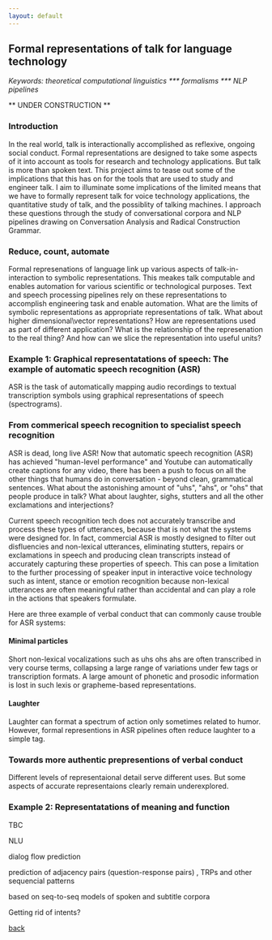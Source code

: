 ```yaml
---
layout: default
---
```


## Formal representations of talk for language technology

 <i> Keywords: theoretical computational linguistics *** formalisms *** NLP pipelines </i>

** UNDER CONSTRUCTION **

### Introduction

In the real world, talk is interactionally accomplished as reflexive, ongoing social conduct. Formal representations are designed to take some aspects of it into account as tools for research and technology applications. But talk is more than spoken text. This project aims to tease out some of the implications that this has on for the tools that are used to study and engineer talk. I aim to illuminate some implications of the limited means that we have to formally represent talk for voice technology applications, the quantitative study of talk, and the possiblity of talking machines. I approach these questions through the study of conversational corpora and NLP pipelines drawing on Conversation Analysis and Radical Construction Grammar.

### Reduce, count, automate

Formal represenations of language link up various aspects of talk-in-interaction to symbolic representations. This meakes talk computable and enables automation for various scientific or technological purposes. Text and speech processing pipelines rely on these representations to accomplish engineering task and enable automation. What are the limits of symbolic representations as appropriate representations of talk. What about higher dimensional\vector representations? How are representations used as part of different application? What is the relationship of the represenation to the real thing? And how can we slice the representation into useful units?

### Example 1: Graphical representatations of speech: The example of automatic speech recognition (ASR)

ASR is the task of automatically mapping audio recordings to textual transcription symbols using graphical representations of speech (spectrograms). 

### From commerical speech recognition to specialist speech recognition

ASR is dead, long live ASR! Now that automatic speech recognition (ASR) has achieved "human-level performance" and Youtube can automatically create captions for any video, there has been a push to focus on all the other things that humans do in conversation - beyond clean, grammatical sentences. What about the astonishing amount of "uhs", "ahs", or "ohs" that people produce in talk? What about laughter, sighs, stutters and all the other exclamations and interjections?

Current speech recognition tech does not accurately transcribe and process these types of utterances, because that is not what the systems were designed for. In fact, commercial ASR is mostly designed to filter out disfluencies and non-lexical utterances, eliminating stutters, repairs or exclamations in speech and producing clean transcripts instead of accurately capturing these properties of speech. This can pose a limitation to the further processing of speaker input in interactive voice technology such as intent, stance or emotion recognition because non-lexical utterances are often meaningful rather than accidental and can play a role in the actions that speakers formulate.

Here are three example of verbal conduct that can commonly cause trouble for ASR systems:

#### Minimal particles

Short non-lexical vocalizations such as uhs ohs ahs are often transcribed in very course terms, collapsing a large range of variations under few tags or transcription formats. A large amount of phonetic and prosodic information is lost in such lexis or grapheme-based representations.

#### Laughter

Laughter can format a spectrum of action only sometimes related to humor. However, formal representions in ASR pipelines often reduce laughter to a simple tag.


### Towards more authentic prepresentions of verbal conduct

Different levels of representaional detail serve different uses. But some aspects of accurate representaions clearly remain underexplored.


### Example 2: Representatations of meaning and function

TBC
 
 NLU
 
 dialog flow prediction

prediction of adjacency pairs (question-response pairs) , TRPs and other sequencial patterns 

based on seq-to-seq models of spoken and subtitle corpora 

Getting rid of intents?

[back](./)
